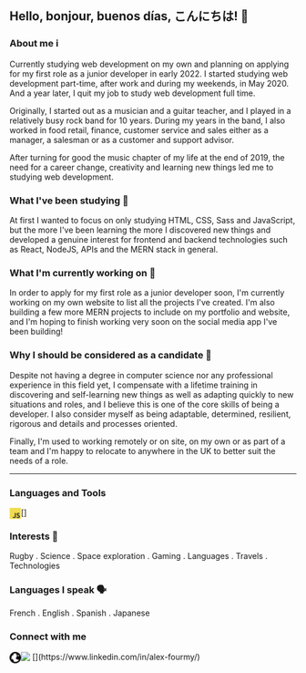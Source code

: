 ## Hello, bonjour, buenos días, こんにちは! 👋

### About me ℹ️
Currently studying web development on my own and planning on applying for my first role as a junior developer in early 2022. I started studying web development part-time, after work and during my weekends, in May 2020. And a year later, I quit my job to study web development full time.

Originally, I started out as a musician and a guitar teacher, and I played in a relatively busy rock band for 10 years. During my years in the band, I also worked in food retail, finance, customer service and sales either as a manager, a salesman or as a customer and support advisor.

After turning for good the music chapter of my life at the end of 2019, the need for a career change, creativity and learning new things led me to studying web development.

### What I've been studying 🌱
At first I wanted to focus on only studying HTML, CSS, Sass and JavaScript, but the more I've been learning the more I discovered new things and developed a genuine interest for frontend and backend technologies such as React, NodeJS, APIs and the MERN stack in general. 

### What I'm currently working on 🔨
In order to apply for my first role as a junior developer soon, I'm currently working on my own website to list all the projects I've created. I'm also building a few more MERN projects to include on my portfolio and website, and I'm hoping to finish working very soon on the social media app I've been building! 

### Why I should be considered as a candidate 🙂
Despite not having a degree in computer science nor any professional experience in this field yet, I compensate with a lifetime training in discovering and self-learning new things as well as adapting quickly to new situations and roles, and I believe this is one of the core skills of being a developer. I also consider myself as being adaptable, determined, resilient, rigorous and details and processes oriented.

Finally, I'm used to working remotely or on site, on my own or as part of a team and I'm happy to relocate to anywhere in the UK to better suit the needs of a role.

---

### Languages and Tools
[<img align="left" width="20px" src="https://github.com/devicons/devicon/blob/master/icons/javascript/javascript-original.svg"/>]

### Interests 🧠
  Rugby
  . Science
  . Space exploration
  . Gaming
  . Languages
  . Travels
  . Technologies
  
### Languages I speak 🗣️ 
  French
  . English
  . Spanish
  . Japanese

### Connect with me 
<img align="left" width="20px" src="https://raw.githubusercontent.com/iconic/open-iconic/master/svg/globe.svg" />
[<img align="left" width="20px" src="https://cdn.jsdelivr.net/npm/simple-icons@v3/icons/linkedin.svg" />](https://www.linkedin.com/in/alex-fourmy/)
